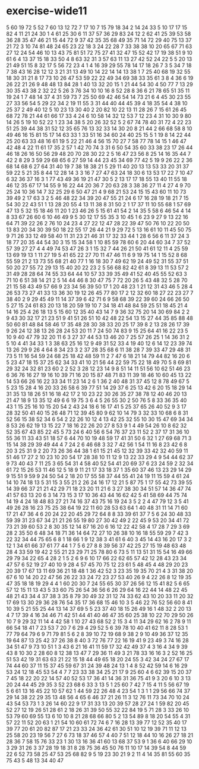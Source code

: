 # exercise-wide11
5
60
19
72
5
52
7
60
13
12
72
7
17
10
7
15
79
18
34
2
14
24
33
5
10
17
17
15
82
4
11
21
24
30
1
4
61
25
30
6
11
37
57
36
29
83
24
12
2
62
41
25
39
53
58
36
28
35
47
46
21
15
44
72
9
37
42
35
35
68
49
35
71
14
72
29
40
75
13
37
21
72
3
10
74
81
48
24
65
23
22
18
3
24
22
28
7
33
38
38
10
20
65
67
71
63
27
12
24
54
46
10
13
43
75
81
51
72
75
27
41
32
47
15
52
42
17
19
38
51
9
10
61
6
4
13
37
15
18
33
50
4
8
63
32
31
3
57
63
11
13
27
42
52
24
22
5
5
20
13
21
49
51
15
8
32
17
5
56
72
23
4
1
4
16
39
29
55
78
14
17
18
26
7
3
5
34
7
18
7
38
43
16
28
12
12
3
21
31
13
49
10
14
22
14
14
13
38
1
7
25
40
68
19
32
55
18
30
31
21
8
17
73
10
26
47
53
59
22
22
49
34
69
38
33
35
61
3
8
4
36
6
19
26
22
21
26
9
48
48
13
84
28
1
40
13
32
20
15
1
21
44
54
30
4
50
77
7
13
29
30
35
43
38
2
32
22
5
26
3
76
34
10
10
16
8
52
28
8
36
6
21
78
65
51
35
11
19
24
1
7
48
14
37
4
31
59
73
7
25
50
69
42
46
54
14
73
21
6
4
45
30
23
55
27
33
56
54
5
29
22
34
2
19
11
55
3
31
44
40
44
45
39
4
18
35
54
4
38
10
25
37
2
49
40
12
5
10
23
13
30
40
2
20
82
10
22
13
11
28
26
7
15
61
26
45
68
72
78
21
44
61
66
17
33
4
24
6
10
58
14
32
12
53
7
12
23
4
31
10
30
9
80
14
26
5
19
10
52
22
1
23
34
38
5
20
26
32
52
5
2
67
74
78
40
31
72
4
22
23
51
25
39
44
38
31
52
12
35
65
76
13
32
33
14
30
20
8
21
44
2
66
68
58
8
10
49
46
16
15
81
15
17
14
63
33
1
33
51
16
34
60
24
40
25
15
5
1
19
8
14
22
44
25
20
63
33
48
16
61
19
5
22
21
46
4
56
15
70
27
7
58
77
78
14
15
1
46
47
42
48
4
22
11
61
17
35
2
57
1
42
70
74
3
31
6
50
54
35
60
33
38
23
17
26
44
46
18
26
16
50
56
29
48
20
70
28
30
22
2
5
16
47
23
56
8
25
14
16
35
44
7
42
2
8
29
3
59
29
68
65
6
27
59
14
44
23
45
34
69
77
42
5
19
9
26
22
2
36
68
14
68
6
27
64
31
40
19
7
38
18
38
21
5
29
11
40
20
13
13
53
33
20
31
37
59
22
5
21
35
8
44
12
28
14
3
3
16
7
27
47
63
24
18
30
6
13
53
17
22
7
10
47
6
32
36
37
16
3
1
77
43
49
36
19
21
47
30
5
2
13
17
17
18
55
13
40
11
55
18
46
12
35
67
17
14
55
9
16
22
44
20
36
7
20
63
28
3
38
36
27
11
4
27
4
9
70
25
24
10
36
14
7
32
25
29
6
50
47
21
4
9
68
21
53
24
15
15
43
60
11
10
73
39
49
2
17
63
3
2
5
46
48
22
34
39
20
47
55
21
24
6
17
16
28
19
18
21
7
15
54
30
22
43
51
1
13
28
20
55
4
13
11
38
8
31
50
2
1
17
37
11
10
55
68
1
57
69
47
13
5
32
15
18
46
11
20
1
23
46
26
5
15
61
41
54
2
14
35
5
58
6
46
54
4
14
8
33
67
26
60
6
10
46
49
9
5
30
12
17
55
35
3
10
45
1
6
23
9
27
9
13
22
16
64
71
39
22
26
2
76
10
24
23
4
27
22
12
47
28
22
39
47
50
76
10
22
20
50
13
83
20
34
30
39
50
18
22
55
17
26
44
21
9
29
72
5
13
16
61
10
11
45
50
75
9
71
26
33
12
49
58
40
11
31
23
21
46
31
17
32
33
44
1
28
6
56
6
11
37
24
3
18
77
20
35
44
54
30
3
15
15
34
58
1
10
85
59
78
60
6
20
44
60
34
7
37
52
57
39
27
27
4
4
49
74
53
47
26
3
1
15
32
7
44
26
21
50
41
61
12
11
4
25
59
13
69
19
13
1
11
27
19
5
41
65
22
27
70
11
47
46
11
6
9
19
75
14
1
15
52
8
68
55
59
21
2
13
73
55
68
21
40
77
1
16
18
30
7
49
62
19
24
49
52
31
55
37
51
50
20
27
55
72
29
13
15
40
20
22
23
2
5
56
68
82
42
61
8
39
13
11
53
57
2
31
49
28
28
64
74
55
33
64
44
10
57
33
39
35
49
41
52
40
45
55
52
63
3
71
10
6
51
38
14
21
2
5
14
44
46
8
30
47
75
7
72
20
26
5
43
48
32
5
28
70
21
15
58
43
49
57
66
9
23
34
56
39
50
17
1
20
48
23
1
21
12
31
43
46
5
28
4
26
53
73
27
41
33
13
36
30
19
12
26
45
77
80
17
2
12
32
60
18
27
22
23
27
7
38
40
2
9
29
45
49
11
14
37
39
6
42
71
6
9
58
68
39
22
39
60
24
66
26
50
5
27
15
24
61
83
20
13
18
20
59
19
10
7
34
18
41
48
84
59
25
51
18
45
21
4
14
16
25
4
26
18
13
5
15
60
12
35
40
43
14
7
9
36
32
75
20
14
30
69
84
2
2
9
43
30
32
17
21
23
51
9
41
51
26
51
10
42
48
22
54
13
15
27
44
35
85
88
48
50
60
81
48
84
58
46
17
35
48
28
30
38
33
20
25
17
39
8
2
13
28
26
17
39
9
26
24
12
38
13
26
28
24
53
20
11
7
24
50
74
83
9
15
25
64
41
16
22
23
5
10
9
40
47
79
32
20
11
6
3
27
37
44
53
13
46
20
7
25
57
26
25
1
14
36
31
2
5
10
4
41
34
33
1
3
38
63
25
16
12
9
49
31
52
33
4
19
40
12
6
14
12
23
39
74
13
26
29
9
26
4
64
8
34
23
3
2
37
28
35
68
6
11
38
28
7
39
33
47
29
48
31
73
5
11
16
54
59
24
68
25
18
42
48
59
11
2
7
47
6
18
21
14
79
44
82
16
20
6
5
23
47
18
15
37
25
62
34
33
41
10
21
56
44
22
59
75
22
18
49
70
5
8
69
81
29
32
24
32
81
23
60
2
2
52
3
28
12
23
14
9
8
51
14
11
51
56
10
62
51
46
23
6
36
76
16
27
19
16
10
39
71
16
20
15
87
48
71
83
11
39
18
46
10
60
45
13
22
14
53
66
26
16
22
33
34
11
23
14
2
6
1
36
2
40
48
31
37
45
12
8
78
49
67
5
5
23
15
28
4
16
20
33
26
58
6
39
77
51
14
29
37
6
25
13
42
6
20
15
18
29
14
31
35
13
18
26
51
16
18
42
17
2
10
23
22
30
26
35
27
38
78
12
40
46
20
13
21
47
18
9
13
35
12
49
6
6
19
75
3
6
4
5
26
55
30
2
50
76
5
8
33
36
35
40
43
1
15
25
16
10
15
20
54
2
43
24
18
6
16
17
41
5
25
37
65
26
40
52
9
3
17
28
32
50
41
40
15
26
48
71
12
39
45
80
9
62
10
14
79
3
32
33
10
68
6
8
31
52
56
15
38
52
34
6
54
2
22
26
10
12
4
13
42
25
32
55
10
30
15
47
69
34
34
8
53
26
62
19
13
15
22
7
18
16
22
26
20
27
8
53
9
1
4
49
54
26
10
8
62
32
52
35
67
43
85
22
45
5
73
24
6
40
56
6
54
76
37
23
11
52
2
37
17
31
36
10
55
36
11
33
43
51
18
57
6
44
70
10
19
48
59
17
41
31
50
6
32
1
27
69
68
71
3
15
14
38
29
39
49
44
4
7
24
2
6
46
68
3
32
7
42
56
1
54
11
16
8
23
42
6
8
20
3
25
31
9
2
20
73
26
36
44
38
1
61
15
21
45
12
32
39
33
42
32
40
59
11
51
46
17
27
2
10
23
10
20
54
17
28
38
10
11
12
9
13
22
33
29
4
9
54
44
62
37
9
73
40
43
7
11
25
3
65
54
31
4
58
40
52
54
41
20
69
37
6
23
24
59
2
32
34
61
72
15
26
53
11
46
12
5
18
9
11
21
17
33
18
37
1
35
60
37
46
13
23
29
14
29
9
15
51
9
59
9
24
50
54
2
18
20
17
55
58
37
44
55
41
24
19
11
15
59
4
61
24
14
10
74
18
13
5
31
15
3
55
21
2
26
24
16
17
12
21
5
87
75
1
17
55
42
73
39
55
14
39
66
37
21
21
42
29
71
18
23
20
11
21
6
3
27
38
30
34
51
57
14
36
47
74
41
57
63
13
20
6
3
14
73
15
3
17
10
36
43
44
16
62
42
5
41
58
69
44
75
74
14
19
4
24
18
48
83
27
21
74
16
37
43
75
16
19
24
3
5
2
2
4
47
79
12
3
5
41
49
26
28
16
23
75
25
38
64
19
22
11
60
28
53
63
64
1
40
48
31
11
14
71
60
17
21
47
36
4
6
20
24
22
20
45
29
72
64
8
8
33
39
61
37
7
5
6
24
30
48
33
59
39
31
23
67
34
21
21
26
55
19
80
27
30
42
49
2
22
45
9
53
20
34
41
72
73
21
39
60
53
2
8
30
35
12
14
87
16
20
6
16
12
22
42
58
4
17
28
7
29
3
69
28
2
35
50
6
48
34
18
71
36
14
64
72
27
10
26
38
10
16
18
55
59
29
7
42
3
22
32
34
44
75
65
6
8
1
18
66
1
9
12
38
3
41
61
6
40
3
45
14
43
16
20
17
3
2
12
1
34
61
66
37
61
77
44
1
7
5
6
27
8
8
39
56
37
42
25
27
15
19
48
63
48
28
4
33
59
19
42
2
55
21
23
29
71
25
78
80
6
73
5
11
13
51
31
15
54
16
49
66
29
79
34
22
65
4
28
2
1
5
2
6
9
6
10
17
66
22
62
65
57
42
12
28
43
23
34
47
57
6
52
19
27
40
10
9
28
4
57
45
70
75
12
23
61
5
48
45
4
48
29
20
23
20
39
17
67
13
11
69
36
21
18
48
1
36
42
52
3
23
35
19
35
70
21
4
3
31
38
20
67
6
10
14
20
22
47
56
26
22
33
24
72
23
27
53
40
26
9
4
22
26
8
12
19
35
47
35
18
18
19
29
4
4
1
60
20
30
7
24
55
65
30
37
26
56
12
15
41
82
5
6
65
57
12
15
11
13
43
5
33
60
75
26
54
36
56
6
26
29
64
16
22
44
14
48
22
45
48
21
43
34
4
37
38
3
35
8
79
30
49
32
31
12
74
33
62
43
10
20
33
11
20
32
17
69
13
30
29
36
28
76
54
35
17
36
68
15
46
10
3
5
46
22
76
52
56
60
8
41
10
39
5
21
55
25
44
13
14
37
69
5
5
23
37
40
18
15
26
49
16
1
48
32
2
20
13
4
7
17
39
4
16
34
46
71
42
51
44
41
40
46
47
35
60
25
38
10
22
70
29
50
26
10
7
9
29
32
11
14
4
42
58
1
10
27
43
68
52
2
15
3
4
11
34
29
62
16
2
78
9
11
66
54
18
41
7
23
53
7
20
7
6
29
4
29
52
5
6
39
78
10
40
41
62
11
8
28
53
1
77
79
64
79
6
9
71
79
81
5
6
2
8
39
10
72
19
68
9
38
2
9
10
49
36
37
12
35
19
64
87
13
25
42
37
26
38
8
40
3
72
76
77
22
16
19
41
9
23
49
3
74
16
28
34
51
47
9
73
10
51
1
3
43
6
21
16
41
11
59
17
32
42
49
37
4
3
16
4
34
9
39
43
8
10
30
2
28
60
8
12
38
13
47
7
29
36
11
49
3
21
78
33
16
16
3
2
52
16
25
51
53
42
19
31
63
63
21
22
15
18
44
49
65
18
20
24
55
3
42
34
24
27
67
17
74
44
60
37
11
15
37
45
59
67
31
24
39
48
24
13
1
4
8
52
42
59
14
6
16
29
53
24
12
18
45
53
54
4
7
7
23
33
38
34
25
21
17
9
25
60
4
6
62
39
15
20
37
7
45
18
22
20
22
14
57
40
52
53
17
36
41
14
36
31
36
75
41
9
3
20
6
10
3
13
20
24
44
45
29
35
3
52
23
68
6
33
3
13
5
1
25
60
7
42
7
15
4
11
5
56
67
19
5
6
61
13
16
45
22
10
57
62
1
44
59
22
26
48
4
23
54
1
3
1
1
29
56
66
74
37
29
14
38
22
29
35
13
48
56
4
65
6
46
37
21
26
11
3
12
76
11
73
34
70
10
24
43
54
53
73
1
3
26
14
60
22
9
17
31
33
13
20
39
57
28
27
24
1
59
82
20
45
52
27
12
19
26
51
28
61
2
18
26
31
39
50
55
32
22
84
19
5
71
28
3
33
26
10
53
79
60
69
55
13
6
10
10
8
21
28
68
66
80
5
2
13
54
89
8
18
20
54
55
4
31
57
22
11
52
20
63
1
21
54
10
60
61
72
74
6
7
16
28
13
39
77
12
52
35
40
17
39
77
20
61
20
82
87
17
21
23
33
24
36
42
61
30
51
10
12
19
39
71
11
12
13
25
58
20
23
19
56
7
27
6
73
18
37
46
57
4
40
7
51
12
18
44
10
16
26
27
18
21
28
36
7
58
15
76
33
23
1
30
13
16
36
41
60
13
68
37
53
9
1
36
6
40
66
29
10
3
29
31
26
3
37
28
19
18
31
8
28
75
36
45
50
76
11
10
17
14
39
54
8
44
59
22
6
52
73
58
25
47
53
25
68
82
9
5
19
23
30
21
9
2
11
4
14
35
81
55
60
35
75
43
5
48
13
34
40
47
